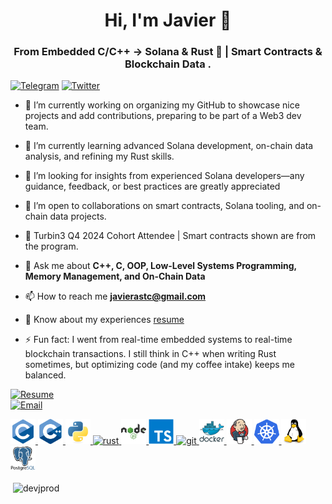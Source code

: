 <h1 align="center">Hi, I'm Javier 👋 </h1> 
<h3 align="center"> From Embedded C/C++  → Solana & Rust 🦀 | Smart Contracts & Blockchain Data .</h3>

[![Telegram](https://img.shields.io/badge/Telegram-2CA5E0?logo=telegram&logoColor=white)](https://t.me/Javier_AS)
[![Twitter](https://img.shields.io/badge/Twitter-1DA1F2?logo=twitter&logoColor=white)](https://twitter.com/Jagusan_25)

- 🔭 I’m currently working on organizing my GitHub to showcase nice projects and add contributions, preparing to be part of a Web3 dev team.
  
- 🌱 I’m currently learning advanced Solana development, on-chain data analysis, and refining my Rust skills.

- 🤔 I’m looking for insights from experienced Solana developers—any guidance, feedback, or best practices are greatly appreciated

- 👯 I’m open to collaborations on smart contracts, Solana tooling, and on-chain data projects.

- 📝 Turbin3 Q4 2024 Cohort Attendee | Smart contracts shown are from the program. 

- 💬 Ask me about **C++, C, OOP, Low-Level Systems Programming, Memory Management, and On-Chain Data**

- 📫 How to reach me **javierastc@gmail.com**

- 📄 Know about my experiences [resume](https://drive.google.com/file/d/1tu7HinV3yaxLAepN0Gec0TdurBohB62Y/view?usp=drive_link)

- ⚡ Fun fact: I went from real-time embedded systems to real-time blockchain transactions. I still think in C++ when writing Rust sometimes, but optimizing code (and my coffee intake) keeps me balanced.


[![Resume](https://img.shields.io/badge/Resume-Download-00C853?style=for-the-badge)]([YOUR_RESUME_LINK](https://drive.google.com/file/d/1tu7HinV3yaxLAepN0Gec0TdurBohB62Y/view?usp=drive_link))  
[![Email](https://img.shields.io/badge/Email-Contact-EA4335?style=for-the-badge&logo=gmail&logoColor=white)](mailto:javierastc)

<p align="left"> 
  
<a href="https://www.w3schools.com/c/" target="_blank" rel="noreferrer"> <img src="https://raw.githubusercontent.com/devicons/devicon/master/icons/c/c-original.svg" alt="c" width="40" height="40"/> </a> </a> 
<a href="https://www.w3schools.com/cpp/" target="_blank" rel="noreferrer"> <img src="https://raw.githubusercontent.com/devicons/devicon/master/icons/cplusplus/cplusplus-original.svg" alt="cplusplus" width="40" height="40"/> </a> </a> 
<a href="https://www.python.org" target="_blank" rel="noreferrer"> <img src="https://raw.githubusercontent.com/devicons/devicon/master/icons/python/python-original.svg" alt="python" width="40" height="40"/> </a>
<a href="https://www.rust-lang.org" target="_blank" rel="noreferrer"> <img src="https://www.svgrepo.com/show/376347/rust.svg" alt="rust" width="40" height="40"/> </a> 
<a href="https://nodejs.org" target="_blank" rel="noreferrer"> <img src="https://raw.githubusercontent.com/devicons/devicon/master/icons/nodejs/nodejs-original-wordmark.svg" alt="nodejs" width="40" height="40"/> </a> 
<a href="https://www.typescriptlang.org/" target="_blank" rel="noreferrer"> <img src="https://raw.githubusercontent.com/devicons/devicon/master/icons/typescript/typescript-original.svg" alt="typescript" width="40" height="40"/> </a>
<a href="https://git-scm.com/" target="_blank" rel="noreferrer"> <img src="https://www.vectorlogo.zone/logos/git-scm/git-scm-icon.svg" alt="git" width="40" height="40"/> </a>
<a href="https://www.docker.com/" target="_blank" rel="noreferrer"> <img src="https://raw.githubusercontent.com/devicons/devicon/master/icons/docker/docker-original-wordmark.svg" alt="docker" width="40" height="40"/> </a>
<a href="https://www.jenkins.io/" target="_blank" rel="noreferrer"> <img src="https://raw.githubusercontent.com/devicons/devicon/master/icons/jenkins/jenkins-original.svg" alt="jenkins" width="40" height="40"/> </a> 
<a href="https://kubernetes.io/es/" target="_blank" rel="noreferrer"> <img src="https://raw.githubusercontent.com/devicons/devicon/master/icons/kubernetes/kubernetes-original.svg" alt="kubernetes" width="40" height="40"/> </a> 
 <a href="https://www.linux.org/" target="_blank" rel="noreferrer"> <img src="https://raw.githubusercontent.com/devicons/devicon/master/icons/linux/linux-original.svg" alt="linux" width="40" height="40"/> </a> 
<a href="https://www.postgresql.org" target="_blank" rel="noreferrer"> <img src="https://raw.githubusercontent.com/devicons/devicon/master/icons/postgresql/postgresql-original-wordmark.svg" alt="postgresql" width="40" height="40"/> </a> 


<p>&nbsp;<img align="center" src="https://github-readme-stats.vercel.app/api?username=devjprod&show_icons=true&locale=en" alt="devjprod" /></p>
